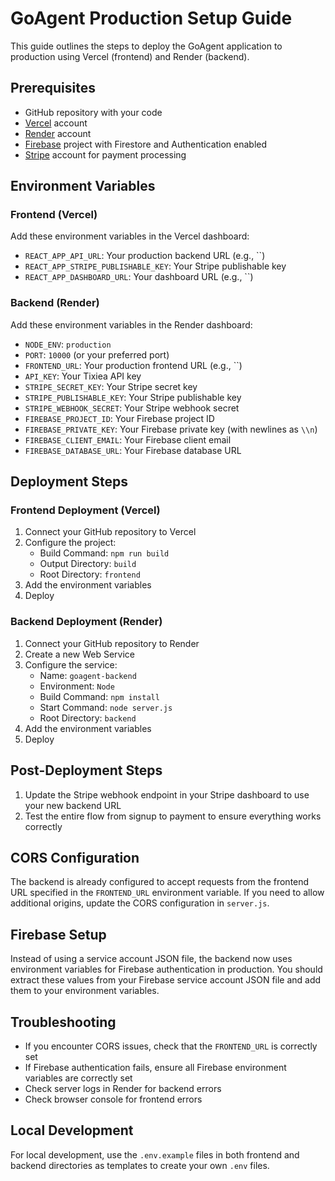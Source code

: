 # GoAgent Production Setup Guide

This guide outlines the steps to deploy the GoAgent application to production using Vercel (frontend) and Render (backend).

## Prerequisites

- GitHub repository with your code
- [Vercel](https://vercel.com/) account
- [Render](https://render.com/) account
- [Firebase](https://firebase.google.com/) project with Firestore and Authentication enabled
- [Stripe](https://stripe.com/) account for payment processing

## Environment Variables

### Frontend (Vercel)

Add these environment variables in the Vercel dashboard:

- `REACT_APP_API_URL`: Your production backend URL (e.g., ``)
- `REACT_APP_STRIPE_PUBLISHABLE_KEY`: Your Stripe publishable key
- `REACT_APP_DASHBOARD_URL`: Your dashboard URL (e.g., ``)

### Backend (Render)

Add these environment variables in the Render dashboard:

- `NODE_ENV`: `production`
- `PORT`: `10000` (or your preferred port)
- `FRONTEND_URL`: Your production frontend URL (e.g., ``)
- `API_KEY`: Your Tixiea API key
- `STRIPE_SECRET_KEY`: Your Stripe secret key
- `STRIPE_PUBLISHABLE_KEY`: Your Stripe publishable key
- `STRIPE_WEBHOOK_SECRET`: Your Stripe webhook secret
- `FIREBASE_PROJECT_ID`: Your Firebase project ID
- `FIREBASE_PRIVATE_KEY`: Your Firebase private key (with newlines as `\\n`)
- `FIREBASE_CLIENT_EMAIL`: Your Firebase client email
- `FIREBASE_DATABASE_URL`: Your Firebase database URL

## Deployment Steps

### Frontend Deployment (Vercel)

1. Connect your GitHub repository to Vercel
2. Configure the project:
   - Build Command: `npm run build`
   - Output Directory: `build`
   - Root Directory: `frontend`
3. Add the environment variables
4. Deploy

### Backend Deployment (Render)

1. Connect your GitHub repository to Render
2. Create a new Web Service
3. Configure the service:
   - Name: `goagent-backend`
   - Environment: `Node`
   - Build Command: `npm install`
   - Start Command: `node server.js`
   - Root Directory: `backend`
4. Add the environment variables
5. Deploy

## Post-Deployment Steps

1. Update the Stripe webhook endpoint in your Stripe dashboard to use your new backend URL
2. Test the entire flow from signup to payment to ensure everything works correctly

## CORS Configuration

The backend is already configured to accept requests from the frontend URL specified in the `FRONTEND_URL` environment variable. If you need to allow additional origins, update the CORS configuration in `server.js`.

## Firebase Setup

Instead of using a service account JSON file, the backend now uses environment variables for Firebase authentication in production. You should extract these values from your Firebase service account JSON file and add them to your environment variables.

## Troubleshooting

- If you encounter CORS issues, check that the `FRONTEND_URL` is correctly set
- If Firebase authentication fails, ensure all Firebase environment variables are correctly set
- Check server logs in Render for backend errors
- Check browser console for frontend errors

## Local Development

For local development, use the `.env.example` files in both frontend and backend directories as templates to create your own `.env` files. 